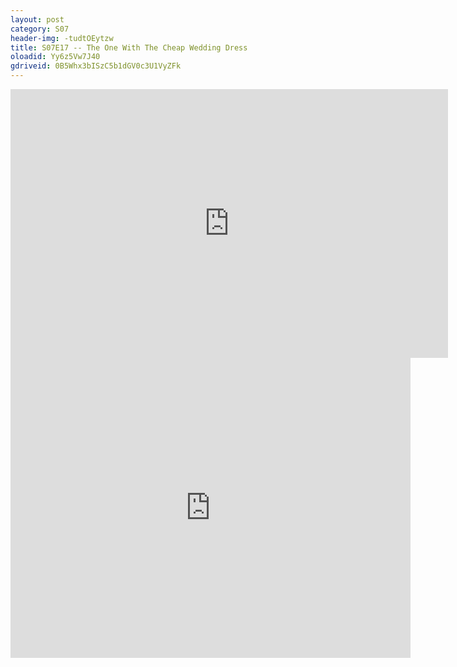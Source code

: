 ```yaml
---
layout: post 
category: S07 
header-img: -tudtOEytzw 
title: S07E17 -- The One With The Cheap Wedding Dress 
oloadid: Yy6z5Vw7J40 
gdriveid: 0B5Whx3bISzC5b1dGV0c3U1VyZFk 
--- 
```

<!--more--> 
<iframe src='https://openload.co/embed/Yy6z5Vw7J40/' width='700' height='430' frameborder='0' scrolling='no' allowfullscreen='allowfullscreen'></iframe> 
<iframe src='https://drive.google.com/file/d/0B5Whx3bISzC5b1dGV0c3U1VyZFk/preview' width='640' height='480' frameborder='0' scrolling='no' allowfullscreen='allowfullscreen'></iframe> 